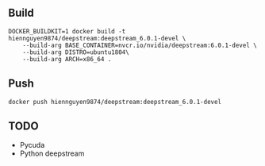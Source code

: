 ## Build

```
DOCKER_BUILDKIT=1 docker build -t hiennguyen9874/deepstream:deepstream_6.0.1-devel \
    --build-arg BASE_CONTAINER=nvcr.io/nvidia/deepstream:6.0.1-devel \
    --build-arg DISTRO=ubuntu1804\
    --build-arg ARCH=x86_64 .
```

## Push

```
docker push hiennguyen9874/deepstream:deepstream_6.0.1-devel
```

## TODO
- Pycuda
- Python deepstream
